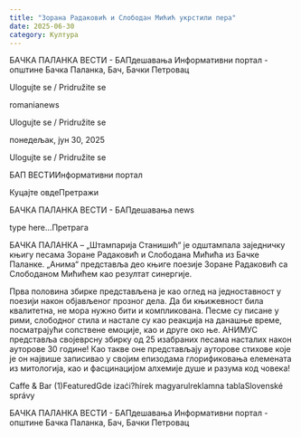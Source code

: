```yaml
---
title: "Зорана Радаковић и Слободан Мићић укрстили пера"
date: 2025-06-30
category: Култура
---
```


БАЧКА ПАЛАНКА ВЕСТИ - БАПдешавања Информативни портал - општине Бачка Паланка, Бач, Бачки Петровац

Ulogujte se / Pridružite se

romanianews

Ulogujte se / Pridružite se

понедељак, јун 30, 2025

Ulogujte se / Pridružite se

БАП ВЕСТИИнформативни портал

Куцајте овдеПретражи

БАЧКА ПАЛАНКА ВЕСТИ - БАПдешавања news

type here...Претрага

БАЧКА ПАЛАНКА – „Штампарија Станишић“ је одштампала заједничку књигу песама Зоранe Радаковић и Слободана Мићића из Бачке Паланке. „Анима“ представља део књиге поезије Зоране Радаковић са Слободаном Мићићем као резултат синергије.

Прва половина збирке представљена је као оглед на једноставност у поезији након објављеног прозног дела. Да би књижевност била квалитетна, не мора нужно бити и компликована. Песме су писане у рими, слободног стила и настале су као реакција на данашње време, посматрајући сопствене емоције, као и друге око ње.
АНИМУС представља својеврсну збирку од 25 изабраних песама насталих након ауторове 30 године! Као такве оне представљају ауторове стихове које је он највише записивао у својим епизодама глорификовања елемената из митологија, као и фасцинацијом алхемије душе и разума код човека!

Caffe & Bar (1)FeaturedGde izaći?hírek magyarulreklamna tablaSlovenské správy

БАЧКА ПАЛАНКА ВЕСТИ - БАПдешавања Информативни портал - општине Бачка Паланка, Бач, Бачки Петровац
